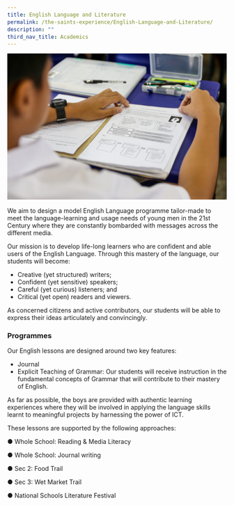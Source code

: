 ```yaml
---
title: English Language and Literature
permalink: /the-saints-experience/English-Language-and-Literature/
description: ""
third_nav_title: Academics
---
```

![](/images/Saints%20Experience%20-_%20Academics%20-_%20English%20Language%20%20Literature.jpeg)

We aim to design a model English Language programme tailor-made to meet the language-learning and usage needs of young men in the 21st Century where they are constantly bombarded with messages across the different media.  

  

Our mission is to develop life-long learners who are confident and able users of the English Language. Through this mastery of the language, our students will become:

*   Creative (yet structured) writers; 
*   Confident (yet sensitive) speakers; 
*   Careful (yet curious) listeners; and 
*   Critical (yet open) readers and viewers.  

  

As concerned citizens and active contributors, our students will be able to express their ideas articulately and convincingly.

  

### Programmes

Our English lessons are designed around two key features:

*   Journal
*   Explicit Teaching of Grammar: Our students will receive instruction in the fundamental concepts of Grammar that will contribute to their mastery of English. 

  

As far as possible, the boys are provided with authentic learning experiences where they will be involved in applying the language skills learnt to meaningful projects by harnessing the power of ICT. 

  

These lessons are supported by the following approaches:

  

● Whole School: Reading & Media Literacy 

● Whole School: Journal writing

● Sec 2: Food Trail

● Sec 3: Wet Market Trail

● National Schools Literature Festival

